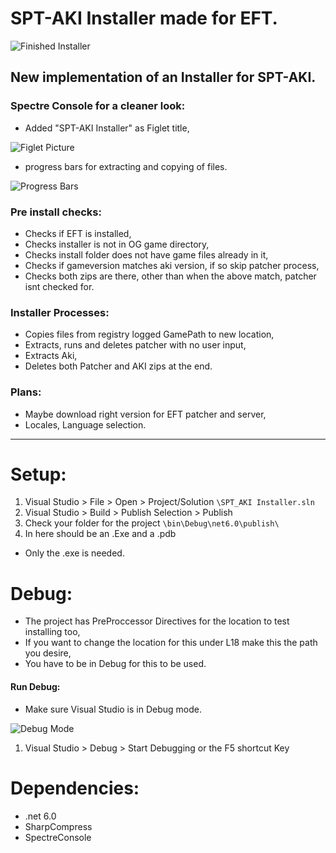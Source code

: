 # SPT-AKI Installer made for EFT.

![Finished Installer](https://cdn.discordapp.com/attachments/976519592119762994/976845998930419732/unknown.png)

## New implementation of an Installer for SPT-AKI.

### Spectre Console for a cleaner look:
- Added "SPT-AKI Installer" as Figlet title,

![Figlet Picture](https://cdn.discordapp.com/attachments/976519592119762994/976845245553717248/unknown.png)

- progress bars for extracting and copying of files.

![Progress Bars](https://cdn.discordapp.com/attachments/976519592119762994/976845443831070790/unknown.png)

### Pre install checks:
- Checks if EFT is installed,
- Checks installer is not in OG game directory,
- Checks install folder does not have game files already in it,
- Checks if gameversion matches aki version, if so skip patcher process,
- Checks both zips are there, other than when the above match, patcher isnt checked for.

### Installer Processes:
- Copies files from registry logged GamePath to new location,
- Extracts, runs and deletes patcher with no user input,
- Extracts Aki,
- Deletes both Patcher and AKI zips at the end.

### Plans:
- Maybe download right version for EFT patcher and server,
- Locales, Language selection.

----

# Setup:

1. Visual Studio > File > Open > Project/Solution `\SPT_AKI Installer.sln`
2. Visual Studio > Build > Publish Selection > Publish
3. Check your folder for the project `\bin\Debug\net6.0\publish\`
4. In here should be an .Exe and a .pdb
-  Only the .exe is needed.

# Debug:

- The project has PreProccessor Directives for the location to test installing too,
- If you want to change the location for this under L18 make this the path you desire,
- You have to be in Debug for this to be used.

#### Run Debug:

- Make sure Visual Studio is in Debug mode.

![Debug Mode](https://cdn.discordapp.com/attachments/976519592119762994/976850003521835058/unknown.png)

1. Visual Studio > Debug > Start Debugging or the F5 shortcut Key

# Dependencies:

- .net 6.0
- SharpCompress
- SpectreConsole

